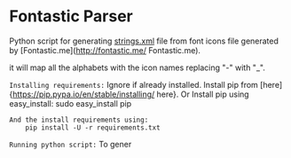 # Fontastic Parser
Python script for generating [strings.xml](https://developer.android.com/guide/topics/resources/string-resource.html ) file from font icons file generated by [Fontastic.me](http://fontastic.me/ Fontastic.me).

it will map all the alphabets with the icon names replacing "-" with "_".

`Installing requirements:`
    Ignore if already installed.
        Install pip from [here]{https://pip.pypa.io/en/stable/installing/ here}. 
            Or
        Install pip using easy_install:
            sudo easy_install pip
    
    And the install requirements using:
        pip install -U -r requirements.txt
        
`Running python script:`
    To gener
    
